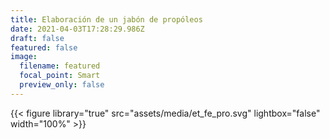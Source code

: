 ```yaml
---
title: Elaboración de un jabón de propóleos
date: 2021-04-03T17:28:29.986Z
draft: false
featured: false
image:
  filename: featured
  focal_point: Smart
  preview_only: false
---
```



{{< figure library="true" src="assets/media/et_fe_pro.svg" lightbox="false" width="100%" >}}
